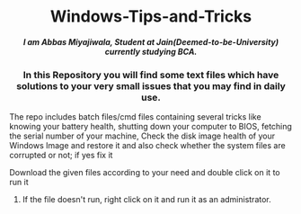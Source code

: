 <h1 align='center'>Windows-Tips-and-Tricks</h1>
<h4 align='center'><i>I am Abbas Miyajiwala, Student at Jain(Deemed-to-be-University) currently studying BCA.</i></h4>
<h3 align='center'>In this Repository you will find some text files which have solutions to your very small issues that you may find in daily use.</h3>

The repo includes batch files/cmd files containing several tricks like knowing your battery health, shutting down your computer to BIOS, fetching the serial number of your machine, Check the disk image health of your Windows Image and restore it and also check whether the system files are corrupted or not; if yes fix it

Download the given files according to your need and double click on it to run it 
<ol>
  <li>If the file doesn't run, right click on it and run it as an administrator.</li>
</ol>
